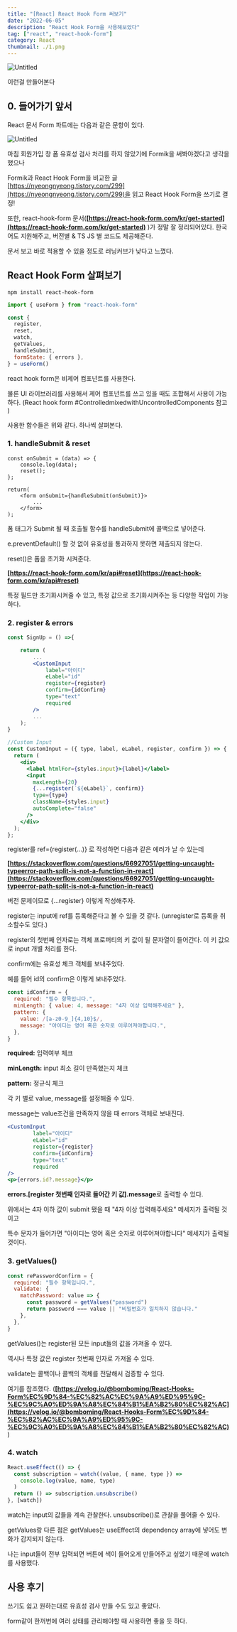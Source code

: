```yaml
---
title: "[React] React Hook Form 써보기"
date: "2022-06-05"
description: "React Hook Form을 사용해보았다"
tag: ["react", "react-hook-form"]
category: React
thumbnail: ./1.png
---
```


![Untitled](./1.png)

이런걸 만들어본다

## **0. 들어가기 앞서**

React 문서 Form 파트에는 다음과 같은 문항이 있다.

![Untitled](./2.png)

마침 회원가입 창 폼 유효성 검사 처리를 하지 않았기에 Formik을 써봐야겠다고 생각을 했으나

Formik과 React Hook Form을 비교한 글[https://nyeongnyeong.tistory.com/299](https://nyeongnyeong.tistory.com/299)을 읽고 React Hook Form을 쓰기로 결정!

또한, react-hook-form 문서(**[https://react-hook-form.com/kr/get-started](https://react-hook-form.com/kr/get-started)**
)가 정말 잘 정리되어있다. 한국어도 지원해주고, 버전별 & TS JS 별 코드도 제공해준다.

문서 보고 바로 적용할 수 있을 정도로 러닝커브가 낮다고 느꼈다.

## React Hook Form 살펴보기

```
npm install react-hook-form
```

```jsx
import { useForm } from "react-hook-form"

const {
  register,
  reset,
  watch,
  getValues,
  handleSubmit,
  formState: { errors },
} = useForm()
```

react hook form은 비제어 컴포넌트를 사용한다.

물론 UI 라이브러리를 사용해서 제어 컴포넌트를 쓰고 있을 때도 조합해서 사용이 가능하다. (React hook form #ControlledmixedwithUncontrolledComponents 참고 )

사용한 함수들은 위와 같다. 하나씩 살펴본다.

[](https://temp-ha3.tistory.com/146#%C-%A-)

### **1. handleSubmit & reset**

```
const onSubmit = (data) => {
    console.log(data);
    reset();
};

return(
    <form onSubmit={handleSubmit(onSubmit)}>
        ...
    </form>
);
```

폼 태그가 Submit 될 때 호출될 함수를 handleSubmit에 콜백으로 넣어준다.

e.preventDefault() 할 것 없이 유효성을 통과하지 못하면 제출되지 않는다.

reset()은 폼을 초기화 시켜준다.

**[https://react-hook-form.com/kr/api#reset](https://react-hook-form.com/kr/api#reset)**

특정 필드만 초기화시켜줄 수 있고, 특정 값으로 초기화시켜주는 등 다양한 작업이 가능하다.

[](https://temp-ha3.tistory.com/146#%C-%A-)

### **2. register & errors**

```jsx
const SignUp = () =>{

    return (
        ...
        <CustomInput
            label="아이디"
            eLabel="id"
            register={register}
            confirm={idConfirm}
            type="text"
            required
        />
        ...
    );
}

//Custom Input
const CustomInput = ({ type, label, eLabel, register, confirm }) => {
  return (
    <div>
      <label htmlFor={styles.input}>{label}</label>
      <input
        maxLength={20}
        {...register(`${eLabel}`, confirm)}
        type={type}
        className={styles.input}
        autoComplete="false"
      />
    </div>
  );
};
```

register를 ref={register(...)} 로 작성하면 다음과 같은 에러가 날 수 있는데

**[https://stackoverflow.com/questions/66927051/getting-uncaught-typeerror-path-split-is-not-a-function-in-react](https://stackoverflow.com/questions/66927051/getting-uncaught-typeerror-path-split-is-not-a-function-in-react)**

버전 문제이므로 {...register} 이렇게 작성해주자.

register는 input에 ref를 등록해준다고 볼 수 있을 것 같다. (unregister로 등록을 취소할수도 있다.)

register의 첫번째 인자로는 객체 프로퍼티의 키 값이 될 문자열이 들어간다. 이 키 값으로 input 개별 처리를 한다.

confirm에는 유효성 체크 객체를 보내주었다.

예를 들어 id의 confirm은 이렇게 보내주었다.

```jsx
const idConfirm = {
  required: "필수 항목입니다.",
  minLength: { value: 4, message: "4자 이상 입력해주세요" },
  pattern: {
    value: /[a-z0-9_]{4,10}$/,
    message: "아이디는 영어 혹은 숫자로 이루어져야합니다.",
  },
}
```

**required:** 입력여부 체크

**minLength:** input 최소 길이 만족했는지 체크

**pattern:** 정규식 체크

각 키 별로 value, message를 설정해줄 수 있다.

message는 value조건을 만족하지 않을 때 errors 객체로 보내진다.

```jsx
<CustomInput
        label="아이디"
        eLabel="id"
        register={register}
        confirm={idConfirm}
        type="text"
        required
/>
<p>{errors.id?.message}</p>
```

**errors.[register 첫번째 인자로 들어간 키 값].message**로 출력할 수 있다.

위에서는 4자 이하 값이 submit 됐을 때 "4자 이상 입력해주세요" 메세지가 출력될 것이고

특수 문자가 들어가면 "아이디는 영어 혹은 숫자로 이루어져야합니다" 메세지가 출력될 것이다.

### [](https://temp-ha3.tistory.com/146#%C-%A-)

### **3. getValues()**

```jsx
const rePasswordConfirm = {
  required: "필수 항목입니다.",
  validate: {
    matchPassword: value => {
      const password = getValues("password")
      return password === value || "비밀번호가 일치하지 않습니다."
    },
  },
}
```

getValues()는 register된 모든 input들의 값을 가져올 수 있다.

역시나 특정 값은 register 첫번째 인자로 가져올 수 있다.

validate는 콜백이나 콜백의 객체를 전달해서 검증할 수 있다.

여기를 참조했다. (**[https://velog.io/@bomboming/React-Hooks-Form%EC%9D%84-%EC%82%AC%EC%9A%A9%ED%95%9C-%EC%9C%A0%ED%9A%A8%EC%84%B1%EA%B2%80%EC%82%AC](https://velog.io/@bomboming/React-Hooks-Form%EC%9D%84-%EC%82%AC%EC%9A%A9%ED%95%9C-%EC%9C%A0%ED%9A%A8%EC%84%B1%EA%B2%80%EC%82%AC)**)

### [](https://temp-ha3.tistory.com/146#%C-%A-)

### [](https://temp-ha3.tistory.com/146#%C-%A-)

### **4. watch**

```jsx
React.useEffect(() => {
  const subscription = watch((value, { name, type }) =>
    console.log(value, name, type)
  )
  return () => subscription.unsubscribe()
}, [watch])
```

watch는 input의 값들을 계속 관찰한다. unsubscribe()로 관찰을 풀어줄 수 있다.

getValues랑 다른 점은 getValues는 useEffect의 dependency array에 넣어도 변화가 감지되지 않는다.

나는 input들이 전부 입력되면 버튼에 색이 들어오게 만들어주고 싶었기 때문에 watch를 사용했다.

## 사용 후기

쓰기도 쉽고 원하는대로 유효성 검사 만들 수도 있고 좋았다.

form같이 한꺼번에 여러 상태를 관리해야할 때 사용하면 좋을 듯 하다.

